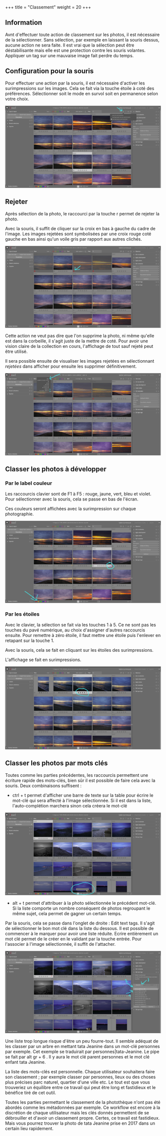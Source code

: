 +++
title = "Classement"
weight = 20
+++

## Information

Avnt d'effectuer  toute action  de classement sur  les photos,  il est
nécessaire de la sélectionner. Sans sélection, par exemple en laissant
la souris  dessus, aucune  action ne  sera faite. Il  est vrai  que la
sélection peut être déstabilisante mais elle est une protection contre
les  souris volantes.  Appliquer un  tag sur  une mauvaise  image fait
perdre du temps.

## Configuration pour la souris

Pour effectuer une  action par la souris, il  est nécessaire d'activer
les surimpressions sur les images. Cela se fait via la touche étoile à
coté  des préférences.  Sélectionner soit  le mode  en survol  soit en
permanence selon votre choix.

![screen](impressions.png?classes=shadow&height=500px)

## Rejeter
Après sélection  de la photo, le  raccourci par la touche  r permet de
rejeter la photo. 

Avec la souris, il suffit de cliquer sur la croix en bas à gauche du cadre de
l'image. Les images rejetées sont symbolisées par une croix rouge coté
gauche en bas ainsi qu'un voile gris par rapport aux autres clichés.

![screen](rejeter.png?classes=shadow&height=500px)

Cette action ne veut pas dire que l'on supprime la photo,
ni même qu'elle est dans la corbeille, il s'agit juste de la mettre de
coté. Pour avoir une vision claire de la collection en cours,
l'affichage de tout sauf rejeté peut être utilisé.

Il sera possible ensuite de visualiser les images rejetées en
sélectionnant  *rejetées* dans  afficher  pour  ensuite les  supprimer
définitivement.

![screen](affichage.png?classes=shadow&height=500px)

## Classer les photos à développer

### Par le label couleur
Les raccourcis clavier sont  de F1 à F5 : rouge,  jaune, vert, bleu et
violet.
Pour sélectionner avec la souris, cela se passe en bas de l'écran.

Ces  couleurs  seront  affichées  avec  la  surimpression  sur  chaque
photographie.

![screen](couleur.png?classes=shadow&height=500px)

### Par les étoiles

Avec le clavier,  la sélection se fait  via les touches 1 à  5.  Ce ne
sont pas les  touches du pavé numérique, au  choix d'assigner d'autres
raccourcis ensuite.  Pour remettre à  zéro étoile, il faut  mettre une
étoile puis l'enlever en retapant sur la touche 1.

Avec  la  souris,  cela  se  fait en  cliquant  sur  les  étoiles  des
surimpressions.

L'affichage se fait en surimpressions.

![screen](etoiles.png?classes=shadow&height=500px)

## Classer les photos par mots clés

Toutes comme les parties précédentes, les raccourcis permettent une
écriture rapide des mots-clés, bien sûr il est possible de faire cela
avec la souris. Deux combinaisons suffisent :

- ctrl + t permet d'afficher une barre de texte sur la table pour écrire le
    mot-clé qui sera affecté à l'image sélectionnée. Si il est dans la
    liste, l'auto-complétion marchera sinon cela créera le mot-clé
    
![screen](tag-clavier.png?classes=shadow&height=500px) 
	
- alt + t permet d'attribuer à la photo sélectionnée le précédent mot-clé.
    Si la liste comporte un nombre conséquent de photos regroupant le
    même sujet, cela permet de gagner un certain temps.

Par la souris, cela se passe dans l'onglet de droite : Edit text tags.
Il s'agit de sélectionner le bon mot  clé dans la liste du dessous. Il
est possible de  commencer à le marquer pour avoir  une liste réduite.
Ecrire entièrement un mot clé permet de le créer en le validant par la
touche entrée.  Pour  l'associer à l'image sélectionnée,  il suffit de
l'attacher.

![screen](tag-souris.png?classes=shadow&height=500px) 

Une liste trop longue risque d'être un peu fourre-tout. Il semble
adéquat de les classer par un arbre en mettant tata Jeanine dans un
mot-clé personnes par exemple. Cet exemple se traduirait par
personnes|tata-Jeanine. Le pipe se fait par alt gr + 6 . Il y aura le mot clé
parent personnes et le mot clé enfant tata Jeanine.

La liste des mots-clés est personnelle. Chaque utilisateur souhaitera
faire son classement ; par exemple classer par personnes, lieux ou des
choses plus précises parc naturel, quartier d'une ville etc. Le tout est
que vous trouveriez un équilibre entre ce travail qui peut être long et
fastidieux et le bénéfice tiré de cet outil.

Toutes les parties permettant le classement de la photothèque n'ont pas
été abordés comme les métadonnées par exemple. Ce workflow est encore à
la discrétion de chaque utilisateur mais les clés donnés permettent de
se débrouiller et d'avoir un classement propre. Certes, ce travail est
fastidieux. Mais vous pourrez trouver la photo de tata Jeanine prise en
2017 dans un certain lieu rapidement.
